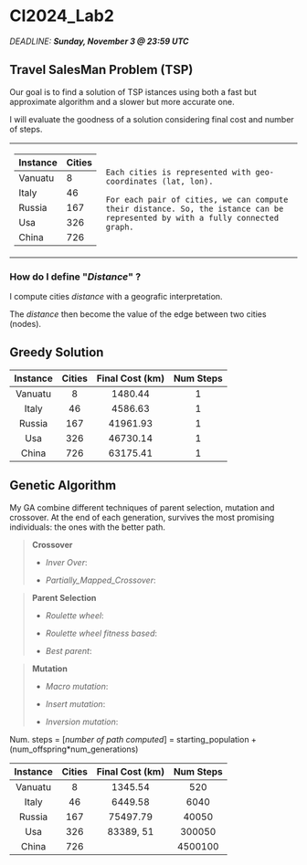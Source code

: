 # CI2024_Lab2
_DEADLINE: **Sunday, November 3 @ 23:59 UTC**_
## Travel SalesMan Problem (TSP)
Our goal is to find a solution of TSP istances using both a fast but approximate algorithm and a slower but more accurate one.

I will evaluate the goodness of a solution considering final cost and number of steps.

<table>
  <tr>
    <td>

| Instance | Cities |
|----------|--------|
| Vanuatu  | 8      |
| Italy    | 46     |
| Russia   | 167    |
| Usa      | 326    |
| China    | 726    |
   </td>
   <td>
        
    Each cities is represented with geo-coordinates (lat, lon).
        
    For each pair of cities, we can compute their distance. So, the istance can be represented by with a fully connected graph.
   </td>
  </tr>
</table>

### How do I define "_Distance_" ?
I compute cities _distance_ with a geografic interpretation.

The _distance_ then become the value of the edge between two cities (nodes).


## Greedy Solution


|  Instance  |  Cities  | Final Cost (km) | Num Steps |
|:----------:|:--------:|:---------------:|:---------:|
| Vanuatu    | 8        | 1480.44         | 1         |
| Italy      | 46       | 4586.63         | 1         |
| Russia     | 167      | 41961.93        | 1         |
| Usa        | 326      | 46730.14        | 1         |
| China      | 726      | 63175.41        | 1         |

## Genetic Algorithm

My GA combine different techniques of parent selection, mutation and crossover. At the end of each generation, survives the most promising individuals: the ones with the better path.

>**Crossover**
>- _Inver Over_: 
>
>- _Partially_Mapped_Crossover_: 
>

>**Parent Selection**
>- _Roulette wheel_: 
>
>- _Roulette wheel fitness based_: 
>
>- _Best parent_: 
>

>**Mutation**
>- _Macro mutation_: 
>
>- _Insert mutation_: 
>
>- _Inversion mutation_: 
>

Num. steps =  [_number of path computed_] = starting_population + (num_offspring*num_generations)

|  Instance  |  Cities  | Final Cost (km) | Num Steps |
|:----------:|:--------:|:---------------:|:---------:|
| Vanuatu    | 8        |  1345.54        | 520       |
| Italy      | 46       |  6449.58        |  6040     |
| Russia     | 167      |  75497.79       |  40050    |
| Usa        | 326      |  83389, 51      | 300050    |
| China      | 726      |       |  4500100     |